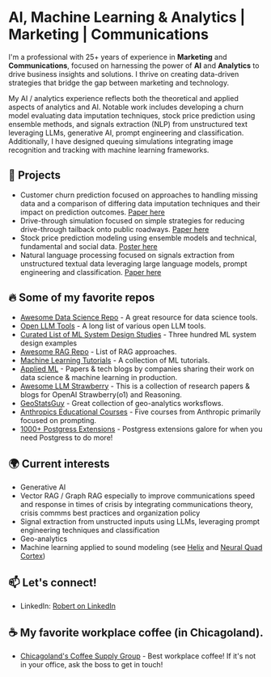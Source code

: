 # AI, Machine Learning & Analytics | Marketing | Communications 

I'm a professional with 25+ years of experience in **Marketing** and **Communications**,  focused on harnessing the power of **AI** and **Analytics** to drive business insights and solutions. I thrive on creating data-driven strategies that bridge the gap between marketing and technology. 

My AI / analytics experience reflects both the theoretical and applied aspects of analytics and AI. Notable work includes developing a churn model evaluating data imputation techniques, stock price prediction using ensemble methods, and signals extraction (NLP) from unstructured text leveraging LLMs, generative AI, prompt engineering and classification. Additionally, I have designed queuing simulations integrating image recognition and tracking with machine learning frameworks.

## 🚀 Projects
- Customer churn prediction focused on approaches to handling missing data and a comparison of differing data imputation techniques and their impact on prediction outcomes. [Paper here](https://github.com/Robert-Carlton/Telco-Churn-Reduction/blob/main/README.md)
- Drive-through simulation focused on simple strategies for reducing drive-through tailback onto public roadways. [Paper here](https://github.com/Robert-Carlton/Drive-through-Simulation-Study/blob/main/README.md)
- Stock price prediction modeling using ensemble models and technical, fundamental and social data. [Poster here](https://github.com/Robert-Carlton/Stock-Price-Prediction/blob/main/README.md)
- Natural language processing focused on signals extraction from unstructured textual data leveraging large language models, prompt engineering and classification. [Paper here](https://github.com/Robert-Carlton/Signals-Extraction/blob/main/README.md)

## 🔥 Some of my favorite repos
- [Awesome Data Science Repo](https://github.com/username/repo) - A great resource for data science tools.
- [Open LLM Tools](https://github.com/underlines/awesome-ml/blob/master/llm-tools.md#native-guis) - A long list of various open LLM tools.
- [Curated List of ML System Design Studies](https://github.com/Engineer1999/A-Curated-List-of-ML-System-Design-Case-Studies) - Three hundred ML system design examples
- [Awesome RAG Repo](https://github.com/NirDiamant/RAG_Techniques) - List of RAG approaches.
- [Machine Learning Tutorials](https://github.com/username/repo) - A collection of ML tutorials.
- [Applied ML](https://github.com/eugeneyan/applied-ml) - Papers & tech blogs by companies sharing their work on data science & machine learning in production.
- [Awesome LLM Strawberry](https://github.com/hijkzzz/Awesome-LLM-Strawberry) - This is a collection of research papers & blogs for OpenAI Strawberry(o1) and Reasoning.
- [GeoStatsGuy](https://github.com/GeostatsGuy) - Great collection of geo-analytics worksflows.
- [Anthropics Educational Courses](https://github.com/anthropics/courses/tree/master) - Five courses from Anthropic primarily focused on prompting.
- [1000+ Postgress Extensions](https://gist.github.com/joelonsql/e5aa27f8cc9bd22b8999b7de8aee9d47) - Postgress extensions galore for when you need Postgress to do more!

## 🌍 Current interests
- Generative AI
- Vector RAG / Graph RAG especially to improve communications speed and response in times of crisis by integrating communications theory, crisis commms best practices and organization policy
- Signal extraction from unstructed inputs using LLMs, leveraging prompt engineering techniques and classification
- Geo-analytics 
- Machine learning applied to sound modeling (see [Helix](https://www.line6.com) and [Neural Quad Cortex](https://www.neuraldsp.com))

## 📫 Let's connect!

- LinkedIn: [Robert on LinkedIn](https://linkedin.com/in/robertcarlton)

## ☕ My favorite workplace coffee (in Chicagoland).
-  [Chicagoland's Coffee Supply Group](https://www.CoffeeSupplyGroup.com) - Best workplace coffee! If it's not in your office, ask the boss to get in touch!

